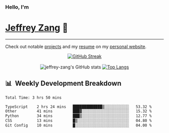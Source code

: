 
### Hello, I'm 
# [Jeffrey Zang](https://www.linkedin.com/in/jeffreyzang/) 🦀

---

Check out notable [projects](https://jeffz.dev/projects) and my [resume](https://jeffz.dev/resume) on my [personal website](https://jeffz.dev/).

<div align = 'center'>

[![GitHub Streak](https://github-readme-streak-stats.herokuapp.com/?user=jeffrey-zang&theme=tokyonight)](https://git.io/streak-stats)
<br></br>
![jeffrey-zang's GitHub stats](https://github-readme-stats.vercel.app/api?username=jeffrey-zang&show_icons=true&theme=tokyonight&hide_rank=true&hide=stars) 
[![Top Langs](https://github-readme-stats.vercel.app/api/top-langs/?username=jeffrey-zang&hide=ShaderLab,HLSL&layout=compact&theme=tokyonight)](https://github.com/anuraghazra/github-readme-stats)

</div>

## 📊 &nbsp;Weekly Development Breakdown
<!--START_SECTION:waka-->

```txt
Total Time: 3 hrs 50 mins

TypeScript    2 hrs 24 mins   █████████████▒░░░░░░░░░░░   53.32 %
Other         41 mins         ███▓░░░░░░░░░░░░░░░░░░░░░   15.32 %
Python        34 mins         ███▒░░░░░░░░░░░░░░░░░░░░░   12.77 %
CSS           13 mins         █▒░░░░░░░░░░░░░░░░░░░░░░░   04.80 %
Git Config    10 mins         █░░░░░░░░░░░░░░░░░░░░░░░░   04.00 %
```

<!--END_SECTION:waka-->

